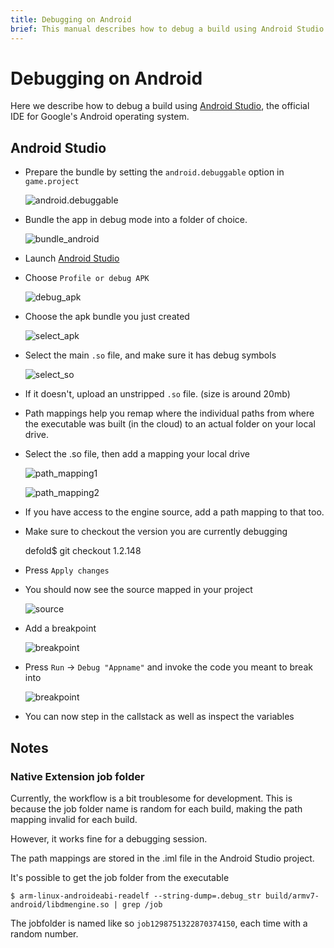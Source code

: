 ```yaml
---
title: Debugging on Android
brief: This manual describes how to debug a build using Android Studio.
---
```


# Debugging on Android

Here we describe how to debug a build using [Android Studio](https://developer.android.com/studio/), the official IDE for Google's Android operating system.


## Android Studio

* Prepare the bundle by setting the `android.debuggable` option in `game.project`

	![android.debuggable](images/extensions/debugging/android/game_project_debuggable.png)

* Bundle the app in debug mode into a folder of choice.

	![bundle_android](images/extensions/debugging/android/bundle_android.png)

* Launch [Android Studio](https://developer.android.com/studio/)

* Choose `Profile or debug APK`

	![debug_apk](images/extensions/debugging/android/android_profile_or_debug.png)

* Choose the apk bundle you just created

	![select_apk](images/extensions/debugging/android/android_select_apk.png)

* Select the main `.so` file, and make sure it has debug symbols

	![select_so](images/extensions/debugging/android/android_missing_symbols.png)

* If it doesn't, upload an unstripped `.so` file. (size is around 20mb)

* Path mappings help you remap where the individual paths from where the executable was built (in the cloud) to an actual folder on your local drive.

* Select the .so file, then add a mapping your local drive

	![path_mapping1](images/extensions/debugging/android/path_mappings_android.png)

	![path_mapping2](images/extensions/debugging/android/path_mappings_android2.png)

* If you have access to the engine source, add a path mapping to that too.

* Make sure to checkout the version you are currently debugging

	defold$ git checkout 1.2.148

* Press `Apply changes`

* You should now see the source mapped in your project

	![source](images/extensions/debugging/android/source_mappings_android.png)

* Add a breakpoint

	![breakpoint](images/extensions/debugging/android/breakpoint_android.png)

* Press `Run` -> `Debug "Appname"` and invoke the code you meant to break into

	![breakpoint](images/extensions/debugging/android/callstack_variables_android.png)

* You can now step in the callstack as well as inspect the variables


## Notes

### Native Extension job folder

Currently, the workflow is a bit troublesome for development. This is because the job folder name
is random for each build, making the path mapping invalid for each build.

However, it works fine for a debugging session.

The path mappings are stored in the <project>.iml file in the Android Studio project.

It's possible to get the job folder from the executable

	$ arm-linux-androideabi-readelf --string-dump=.debug_str build/armv7-android/libdmengine.so | grep /job

The jobfolder is named like so `job1298751322870374150`, each time with a random number.

